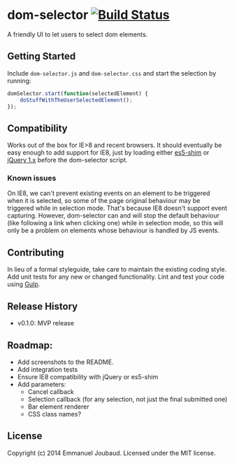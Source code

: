 # dom-selector [![Build Status](https://secure.travis-ci.org/ejoubaud/dom-selector.png?branch=master)](http://travis-ci.org/ejoubaud/dom-selector)

A friendly UI to let users to select dom elements.

## Getting Started

Include `dom-selector.js` and `dom-selector.css` and start the selection by running:

```javascript
domSelector.start(function(selectedElement) {
	doStuffWithTheUserSelectedElement();
});
```

## Compatibility

Works out of the box for IE>8 and recent browsers. It should eventually be easy enough to add support for IE8, just by loading either [es5-shim](https://github.com/es-shims/es5-shim) or [jQuery 1.x](http://jquery.com/) before the dom-selector script.

### Known issues

On IE8, we can't prevent existing events on an element to be triggered when it is selected, so some of the page original behaviour may be triggered while in selection mode. That's because IE8 doesn't support event capturing. However, dom-selector can and will stop the default behaviour (like following a link when clicking one) while in selection mode, so this will only be a problem on elements whose behaviour is handled by JS events.

## Contributing
In lieu of a formal styleguide, take care to maintain the existing coding style. Add unit tests for any new or changed functionality. Lint and test your code using [Gulp](http://gulpjs.com/).

## Release History

- v0.1.0: MVP release

## Roadmap:

- Add screenshots to the README.
- Add integration tests
- Ensure IE8 compatibility with jQuery or es5-shim
- Add parameters:
  - Cancel callback
  - Selection callback (for any selection, not just the final submitted one)
  - Bar element renderer
  - CSS class names?

## License
Copyright (c) 2014 Emmanuel Joubaud. Licensed under the MIT license.
